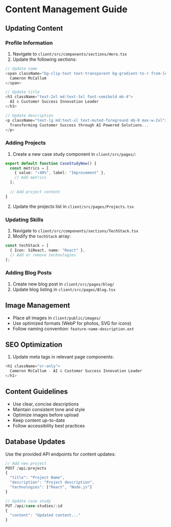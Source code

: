 # Content Management Guide

## Updating Content

### Profile Information
1. Navigate to `client/src/components/sections/Hero.tsx`
2. Update the following sections:
```typescript
// Update name
<span className="bg-clip-text text-transparent bg-gradient-to-r from-[#00C6FF] to-[#0072FF]">
  Cameron McCallum
</span>

// Update title
<h3 className="text-2xl md:text-3xl font-semibold mb-4">
  AI & Customer Success Innovation Leader
</h3>

// Update description
<p className="text-lg md:text-xl text-muted-foreground mb-8 max-w-2xl">
  Transforming Customer Success through AI-Powered Solutions...
</p>
```

### Adding Projects
1. Create a new case study component in `client/src/pages/`:
```typescript
export default function CaseStudyNew() {
  const metrics = [
    { value: "↑40%", label: "Improvement" },
    // Add metrics
  ];
  
  // Add project content
}
```

2. Update the projects list in `client/src/pages/Projects.tsx`

### Updating Skills
1. Navigate to `client/src/components/sections/TechStack.tsx`
2. Modify the `techStack` array:
```typescript
const techStack = [
  { Icon: SiReact, name: "React" },
  // Add or remove technologies
];
```

### Adding Blog Posts
1. Create new blog post in `client/src/pages/blog/`
2. Update blog listing in `client/src/pages/Blog.tsx`

## Image Management
- Place all images in `client/public/images/`
- Use optimized formats (WebP for photos, SVG for icons)
- Follow naming convention: `feature-name-description.ext`

## SEO Optimization
1. Update meta tags in relevant page components:
```typescript
<h1 className="sr-only">
  Cameron McCallum - AI & Customer Success Innovation Leader
</h1>
```

## Content Guidelines
- Use clear, concise descriptions
- Maintain consistent tone and style
- Optimize images before upload
- Keep content up-to-date
- Follow accessibility best practices

## Database Updates
Use the provided API endpoints for content updates:
```typescript
// Add new project
POST /api/projects
{
  "title": "Project Name",
  "description": "Project description",
  "technologies": ["React", "Node.js"]
}

// Update case study
PUT /api/case-studies/:id
{
  "content": "Updated content..."
}
```
